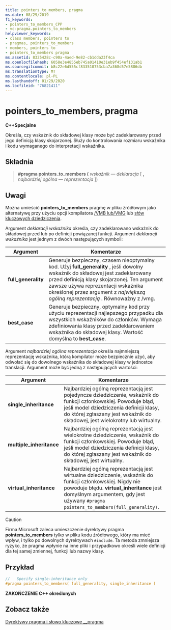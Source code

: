 ```yaml
---
title: pointers_to_members, pragma
ms.date: 08/29/2019
f1_keywords:
- pointers_to_members_CPP
- vc-pragma.pointers_to_members
helpviewer_keywords:
- class members, pointers to
- pragmas, pointers_to_members
- members, pointers to
- pointers_to_members pragma
ms.assetid: 8325428c-c90a-4aed-9e82-cb1dda23f4ca
ms.openlocfilehash: 6058e3e4855eb745a01410e31eb9f454ef131ab1
ms.sourcegitcommit: b8c22e6d555cf833510753cba7a368d57e5886db
ms.translationtype: MT
ms.contentlocale: pl-PL
ms.lasthandoff: 01/29/2020
ms.locfileid: "76821411"
---
```

# <a name="pointers_to_members-pragma"></a>pointers_to_members, pragma

**C++Specjalne**

Określa, czy wskaźnik do składowej klasy może być zadeklarowany przed jego definicją klasy skojarzonej. Służy do kontrolowania rozmiaru wskaźnika i kodu wymaganego do interpretacji wskaźnika.

## <a name="syntax"></a>Składnia

> **#pragma pointers_to_members (** *wskaźnik — deklaracja* [ **,** *najbardziej ogólna — reprezentacja* ])

## <a name="remarks"></a>Uwagi

Można umieścić **pointers_to_members** pragmę w pliku źródłowym jako alternatywę przy użyciu opcji kompilatora [/VMB lub/VMG](../build/reference/vmb-vmg-representation-method.md) lub [słów kluczowych dziedziczenia](../cpp/inheritance-keywords.md).

Argument *deklaracji wskaźnika* określa, czy zadeklarowano wskaźnik do składowej przed lub po definicji powiązanej funkcji. Argument *deklaracji wskaźnika* jest jednym z dwóch następujących symboli:

| Argument | Komentarze |
|--------------|--------------|
| **full_generality** | Generuje bezpieczny, czasem nieoptymalny kod. Użyj **full_generality** , jeśli dowolny wskaźnik do składowej jest zadeklarowany przed definicją klasy skojarzonej. Ten argument zawsze używa reprezentacji wskaźnika określonej przez argument z *największą ogólną reprezentacją* . Równoważny z /vmg. |
| **best_case** | Generuje bezpieczny, optymalny kod przy użyciu reprezentacji najlepszego przypadku dla wszystkich wskaźników do członków. Wymaga zdefiniowania klasy przed zadeklarowaniem wskaźnika do składowej klasy. Wartość domyślna to **best_case**. |

Argument *najbardziej ogólna reprezentacja* określa najmniejszą reprezentację wskaźnika, którą kompilator może bezpiecznie użyć, aby odwołać się do dowolnego wskaźnika do składowej klasy w jednostce translacji. Argument może być jedną z następujących wartości:

| Argument | Komentarze |
|--------------|--------------|
| **single_inheritance** | Najbardziej ogólną reprezentacją jest pojedyncze dziedziczenie, wskaźnik do funkcji członkowskiej. Powoduje błąd, jeśli model dziedziczenia definicji klasy, do której zgłaszany jest wskaźnik do składowej, jest wielokrotny lub wirtualny. |
| **multiple_inheritance** | Najbardziej ogólną reprezentacją jest wielokrotne dziedziczenie, wskaźnik do funkcji członkowskiej. Powoduje błąd, jeśli model dziedziczenia definicji klasy, do której zgłaszany jest wskaźnik do składowej, jest wirtualny. |
| **virtual_inheritance** | Najbardziej ogólną reprezentacją jest wirtualne dziedziczenie, wskaźnik do funkcji członkowskiej. Nigdy nie powoduje błędu. **virtual_inheritance** jest domyślnym argumentem, gdy jest używany `#pragma pointers_to_members(full_generality)`. |

> [!CAUTION]
> Firma Microsoft zaleca umieszczenie dyrektywy pragma **pointers_to_members** tylko w pliku kodu źródłowego, który ma mieć wpływ, i tylko po dowolnych dyrektywach `#include`. Ta metoda zmniejsza ryzyko, że pragma wpłynie na inne pliki i przypadkowo określi wiele definicji dla tej samej zmiennej, funkcji lub nazwy klasy.

## <a name="example"></a>Przykład

```cpp
//   Specify single-inheritance only
#pragma pointers_to_members( full_generality, single_inheritance )
```

**ZAKOŃCZENIE C++ określonych**

## <a name="see-also"></a>Zobacz także

[Dyrektywy pragma i słowo kluczowe __pragma](../preprocessor/pragma-directives-and-the-pragma-keyword.md)
